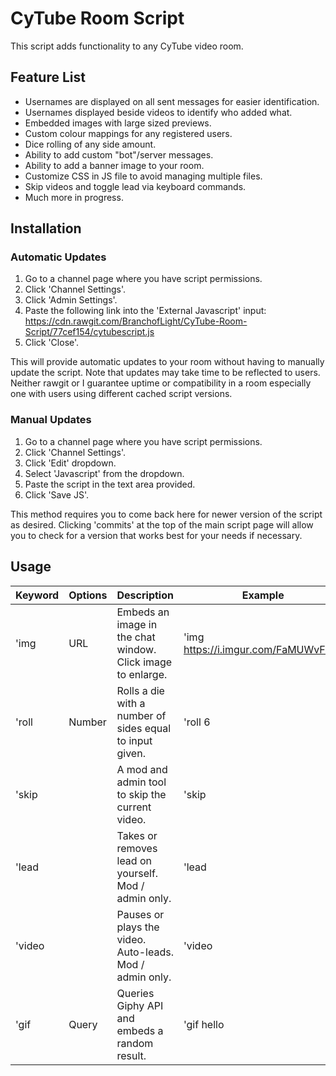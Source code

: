 # CyTube Room Script

This script adds functionality to any CyTube video room.

## Feature List
- Usernames are displayed on all sent messages for easier identification.
- Usernames displayed beside videos to identify who added what.
- Embedded images with large sized previews.
- Custom colour mappings for any registered users.
- Dice rolling of any side amount.
- Ability to add custom "bot"/server messages.
- Ability to add a banner image to your room.
- Customize CSS in JS file to avoid managing multiple files.
- Skip videos and toggle lead via keyboard commands.
- Much more in progress.

## Installation
### Automatic Updates
1. Go to a channel page where you have script permissions.
2. Click 'Channel Settings'.
3. Click 'Admin Settings'.
4. Paste the following link into the 'External Javascript' input: https://cdn.rawgit.com/BranchofLight/CyTube-Room-Script/77cef154/cytubescript.js
5. Click 'Close'.

This will provide automatic updates to your room without having to manually update the script. Note that updates may take time to be reflected to users. Neither rawgit or I guarantee uptime or compatibility in a room especially one with users using different cached script versions.

### Manual Updates
1. Go to a channel page where you have script permissions.
2. Click 'Channel Settings'.
3. Click 'Edit' dropdown.
4. Select 'Javascript' from the dropdown.
5. Paste the script in the text area provided.
6. Click 'Save JS'.

This method requires you to come back here for newer version of the script as desired. Clicking 'commits' at the top of the main script page will allow you to check for a version that works best for your needs if necessary.

## Usage

| Keyword | Options | Description                                                 | Example                              |
| ------- | ------- | ----------------------------------------------------------- | ------------------------------------ |
| 'img    | URL     | Embeds an image in the chat window. Click image to enlarge. | 'img https://i.imgur.com/FaMUWvF.jpg |
| 'roll   | Number  | Rolls a die with a number of sides equal to input given.    | 'roll 6                              |
| 'skip   |         | A mod and admin tool to skip the current video.             | 'skip                                |
| 'lead   |         | Takes or removes lead on yourself. Mod / admin only.        | 'lead                                |
| 'video  |         | Pauses or plays the video. Auto-leads. Mod / admin only.    | 'video                               |
| 'gif    | Query   | Queries Giphy API and embeds a random result.               | 'gif hello                           |

